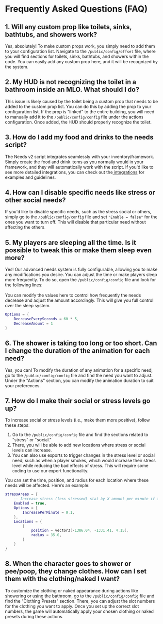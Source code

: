 # Frequently Asked Questions (FAQ)

## 1. Will any custom prop like toilets, sinks, bathtubs, and showers work?

Yes, absolutely! To make custom props work, you simply need to add them to your configuration list. Navigate to the `/public/config/offset` file, where you will find sections for toilets, sinks, bathtubs, and showers within the code. You can easily add any custom prop here, and it will be recognized by the system.

## 2. My HUD is not recognizing the toilet in a bathroom inside an MLO. What should I do?

This issue is likely caused by the toilet being a custom prop that needs to be added to the custom prop list. You can do this by adding the prop to your configuration list. If the prop is "linked" to the entire building, you will need to manually add it to the `/public/config/config` file under the actions configuration. Once added, the HUD should properly recognize the toilet.

## 3. How do I add my food and drinks to the needs script?

The Needs v2 script integrates seamlessly with your inventory/framework. Simply create the food and drink items as you normally would in your framework, and they will automatically work with the script. If you'd like to see more detailed integrations, you can check out the[ integrations](../integrations.md) for examples and guidelines.

## 4. How can I disable specific needs like stress or other social needs?

If you'd like to disable specific needs, such as the stress social or others, simply go to the `/public/config/config` file and set `"Enable = false"` for the ones you want to turn off. This will disable that particular need without affecting the others.

## 5. My players are sleeping all the time. Is it possible to tweak this or make them sleep even more?

Yes! Our advanced needs system is fully configurable, allowing you to make any modifications you desire. You can adjust the time or make players sleep more frequently. To do so, open the `/public/config/config` file and look for the following lines: \
\
You can modify the values here to control how frequently the needs decrease and adjust the amount accordingly. This will give you full control over the sleep system.

```lua
Options = {
    DecreaseEverySeconds = 60 * 5,
    DecreaseAmount = 1
}

```

## 6. The shower is taking too long or too short. Can I change the duration of the animation for each need?

Yes, you can! To modify the duration of any animation for a specific need, go to the `/public/config/config` file and find the need you want to adjust. Under the "Actions" section, you can modify the animation duration to suit your preferences.

## 7. How do I make their social or stress levels go up?

To increase social or stress levels (i.e., make them more positive), follow these steps:

1. Go to the `/public/config/config` file and find the sections related to "stress" or "social."
2. There, you will be able to add new locations where stress or social levels can increase.
3. You can also use exports to trigger changes in the stress level or social need, such as when a player smokes, which would increase their stress level while reducing the bad effects of stress. This will require some coding to use our export functionality.

You can set the time, position, and radius for each location where these needs will be affected. Here’s an example:

```lua
stressAreas = {
    -- Increase stress (less stressed) stat by X amount per minute if the player is nearby the specified location
    Enabled = true,
    Options = {
        IncreasePerMinute = 0.1,
    },
    Locations = {
        {
            position = vector3(-1386.04, -1331.41, 4.15),
            radius = 35.0,
        }
    }
}
```

## 8. When the character goes to shower or pee/poop, they change clothes. How can I set them with the clothing/naked I want?

To customize the clothing or naked appearance during actions like showering or using the bathroom, go to the `/public/config/config` file and find the "Clothing Presets" section. There, you can adjust the slot numbers for the clothing you want to apply. Once you set up the correct slot numbers, the game will automatically apply your chosen clothing or naked presets during these actions.

